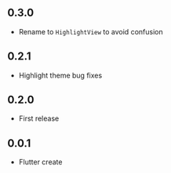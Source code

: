 ## 0.3.0

- Rename to `HighlightView` to avoid confusion

## 0.2.1

- Highlight theme bug fixes

## 0.2.0

- First release

## 0.0.1

- Flutter create
